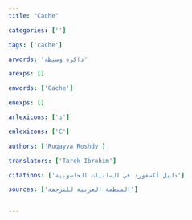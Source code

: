 ```yaml
---
title: "Cache"

categories: ['']

tags: ['cache']

arwords: 'ذاكرة وسيطة'

arexps: []

enwords: ['Cache']

enexps: []

arlexicons: ['ذ']

enlexicons: ['C']

authors: ['Ruqayya Roshdy']

translators: ['Tarek Ibrahim']

citations: ['دليل أكسفورد في السانيات الحاسوبية']

sources: ['المنظمة العربية للترجمة']


---
```

